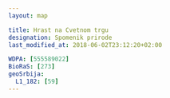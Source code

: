 ```yaml
---
layout: map

title: Hrast na Cvetnom trgu
designation: Spomenik prirode
last_modified_at: 2018-06-02T23:12:20+02:00

WDPA: [555589022]
BioRaS: [273]
geoSrbija:
  L1_182: [59]
---
```

